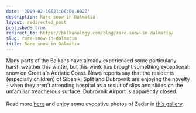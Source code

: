 ```yaml
---
date: '2009-02-19T21:06:00.002Z'
description: Rare snow in Dalmatia
layout: redirected_post
published: true
redirect_to: https://balkanology.com/blog/rare-snow-in-dalmatia/
slug: rare-snow-in-dalmatia
title: Rare snow in Dalmatia
---
```


Many parts of the Balkans have already experienced some particularly harsh weather this winter, but this week has brought something exceptional: snow on Croatia's Adriatic Coast. News reports say that the residents (especially children) of Sibenik, Split and Dubrovnik are enjoying the novelty - when they aren't attending hospital as a result of slips and slides on the unfamiliar treacherous surface. Dubrovnik Airport is apparently closed.   <br /><br />Read more <a href="http://www.javno.com/en-croatia/photo--snow-cover-turns-dalmatia-white_235298">here</a> and enjoy some evocative photos of Zadar in <a href="http://www.javno.com/en/foto.php?id=18&amp;rbr=12006&amp;idrf=529159">this gallery</a>.